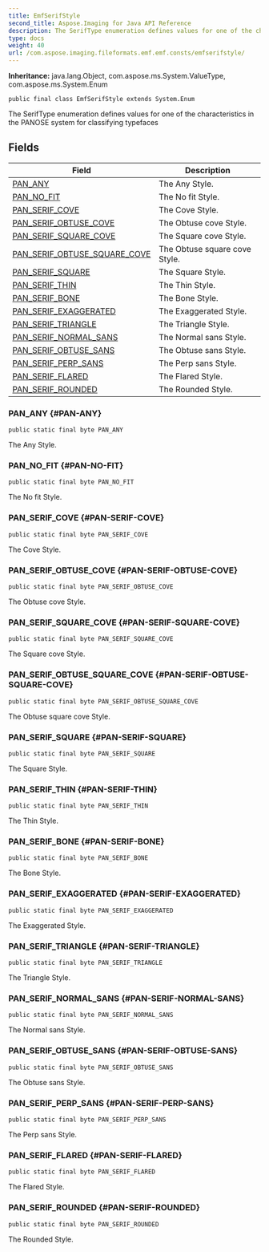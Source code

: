 ```yaml
---
title: EmfSerifStyle
second_title: Aspose.Imaging for Java API Reference
description: The SerifType enumeration defines values for one of the characteristics in the PANOSE system for classifying typefaces
type: docs
weight: 40
url: /com.aspose.imaging.fileformats.emf.emf.consts/emfserifstyle/
---
```

**Inheritance:**
java.lang.Object, com.aspose.ms.System.ValueType, com.aspose.ms.System.Enum
```
public final class EmfSerifStyle extends System.Enum
```

The SerifType enumeration defines values for one of the characteristics in the PANOSE system for classifying typefaces
## Fields

| Field | Description |
| --- | --- |
| [PAN_ANY](#PAN-ANY) | The Any Style. |
| [PAN_NO_FIT](#PAN-NO-FIT) | The No fit Style. |
| [PAN_SERIF_COVE](#PAN-SERIF-COVE) | The Cove Style. |
| [PAN_SERIF_OBTUSE_COVE](#PAN-SERIF-OBTUSE-COVE) | The Obtuse cove Style. |
| [PAN_SERIF_SQUARE_COVE](#PAN-SERIF-SQUARE-COVE) | The Square cove Style. |
| [PAN_SERIF_OBTUSE_SQUARE_COVE](#PAN-SERIF-OBTUSE-SQUARE-COVE) | The Obtuse square cove Style. |
| [PAN_SERIF_SQUARE](#PAN-SERIF-SQUARE) | The Square Style. |
| [PAN_SERIF_THIN](#PAN-SERIF-THIN) | The Thin Style. |
| [PAN_SERIF_BONE](#PAN-SERIF-BONE) | The Bone Style. |
| [PAN_SERIF_EXAGGERATED](#PAN-SERIF-EXAGGERATED) | The Exaggerated Style. |
| [PAN_SERIF_TRIANGLE](#PAN-SERIF-TRIANGLE) | The Triangle Style. |
| [PAN_SERIF_NORMAL_SANS](#PAN-SERIF-NORMAL-SANS) | The Normal sans Style. |
| [PAN_SERIF_OBTUSE_SANS](#PAN-SERIF-OBTUSE-SANS) | The Obtuse sans Style. |
| [PAN_SERIF_PERP_SANS](#PAN-SERIF-PERP-SANS) | The Perp sans Style. |
| [PAN_SERIF_FLARED](#PAN-SERIF-FLARED) | The Flared Style. |
| [PAN_SERIF_ROUNDED](#PAN-SERIF-ROUNDED) | The Rounded Style. |
### PAN_ANY {#PAN-ANY}
```
public static final byte PAN_ANY
```


The Any Style.

### PAN_NO_FIT {#PAN-NO-FIT}
```
public static final byte PAN_NO_FIT
```


The No fit Style.

### PAN_SERIF_COVE {#PAN-SERIF-COVE}
```
public static final byte PAN_SERIF_COVE
```


The Cove Style.

### PAN_SERIF_OBTUSE_COVE {#PAN-SERIF-OBTUSE-COVE}
```
public static final byte PAN_SERIF_OBTUSE_COVE
```


The Obtuse cove Style.

### PAN_SERIF_SQUARE_COVE {#PAN-SERIF-SQUARE-COVE}
```
public static final byte PAN_SERIF_SQUARE_COVE
```


The Square cove Style.

### PAN_SERIF_OBTUSE_SQUARE_COVE {#PAN-SERIF-OBTUSE-SQUARE-COVE}
```
public static final byte PAN_SERIF_OBTUSE_SQUARE_COVE
```


The Obtuse square cove Style.

### PAN_SERIF_SQUARE {#PAN-SERIF-SQUARE}
```
public static final byte PAN_SERIF_SQUARE
```


The Square Style.

### PAN_SERIF_THIN {#PAN-SERIF-THIN}
```
public static final byte PAN_SERIF_THIN
```


The Thin Style.

### PAN_SERIF_BONE {#PAN-SERIF-BONE}
```
public static final byte PAN_SERIF_BONE
```


The Bone Style.

### PAN_SERIF_EXAGGERATED {#PAN-SERIF-EXAGGERATED}
```
public static final byte PAN_SERIF_EXAGGERATED
```


The Exaggerated Style.

### PAN_SERIF_TRIANGLE {#PAN-SERIF-TRIANGLE}
```
public static final byte PAN_SERIF_TRIANGLE
```


The Triangle Style.

### PAN_SERIF_NORMAL_SANS {#PAN-SERIF-NORMAL-SANS}
```
public static final byte PAN_SERIF_NORMAL_SANS
```


The Normal sans Style.

### PAN_SERIF_OBTUSE_SANS {#PAN-SERIF-OBTUSE-SANS}
```
public static final byte PAN_SERIF_OBTUSE_SANS
```


The Obtuse sans Style.

### PAN_SERIF_PERP_SANS {#PAN-SERIF-PERP-SANS}
```
public static final byte PAN_SERIF_PERP_SANS
```


The Perp sans Style.

### PAN_SERIF_FLARED {#PAN-SERIF-FLARED}
```
public static final byte PAN_SERIF_FLARED
```


The Flared Style.

### PAN_SERIF_ROUNDED {#PAN-SERIF-ROUNDED}
```
public static final byte PAN_SERIF_ROUNDED
```


The Rounded Style.

